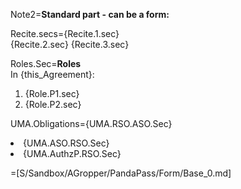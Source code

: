 Note2=<b>Standard part - can be a form:</b>

Recite.secs={Recite.1.sec}<br>{Recite.2.sec} {Recite.3.sec}

Roles.Sec=<b>Roles</b><br>In {this_Agreement}:<ol><li>{Role.P1.sec}<li>{Role.P2.sec}</ol>

UMA.Obligations={UMA.RSO.ASO.Sec}<li>{UMA.ASO.RSO.Sec}<li>{UMA.AuthzP.RSO.Sec}

=[S/Sandbox/AGropper/PandaPass/Form/Base_0.md]